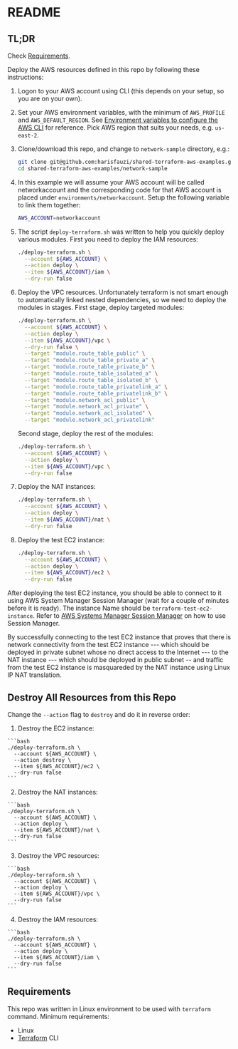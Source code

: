 # README

## TL;DR

Check [Requirements](#requirements).

Deploy the AWS resources defined in this repo by following these instructions:

 1. Logon to your AWS account using CLI (this depends on your setup,
 so you are on your own).

 2. Set your AWS environment variables, with the minimum of `AWS_PROFILE` and
 `AWS_DEFAULT_REGION`. See [Environment variables to configure the AWS CLI](https://docs.aws.amazon.com/cli/v1/userguide/cli-configure-envvars.html)
 for reference. Pick AWS region that suits your needs, e.g. `us-east-2`.

 3. Clone/download this repo, and change to `network-sample` directory, e.g.:

    ```bash
    git clone git@github.com:harisfauzi/shared-terraform-aws-examples.git
    cd shared-terraform-aws-examples/network-sample
    ```

 4. In this example we will assume your AWS account will be called networkaccount and
    the corresponding code for that AWS account is placed under
    `environments/networkaccount`. Setup the following variable to link them together:

    ```bash
    AWS_ACCOUNT=networkaccount
    ```

 5. The script `deploy-terraform.sh` was written to help you quickly deploy various modules.
    First you need to deploy the IAM resources:

    ```bash
    ./deploy-terraform.sh \
      --account ${AWS_ACCOUNT} \
      --action deploy \
      --item ${AWS_ACCOUNT}/iam \
      --dry-run false
    ```

 6. Deploy the VPC resources. Unfortunately terraform is not smart enough to automatically
    linked nested dependencies, so we need to deploy the modules in stages.
    First stage, deploy targeted modules:

    ```bash
    ./deploy-terraform.sh \
      --account ${AWS_ACCOUNT} \
      --action deploy \
      --item ${AWS_ACCOUNT}/vpc \
      --dry-run false \
      --target "module.route_table_public" \
      --target "module.route_table_private_a" \
      --target "module.route_table_private_b" \
      --target "module.route_table_isolated_a" \
      --target "module.route_table_isolated_b" \
      --target "module.route_table_privatelink_a" \
      --target "module.route_table_privatelink_b" \
      --target "module.network_acl_public" \
      --target "module.network_acl_private" \
      --target "module.network_acl_isolated" \
      --target "module.network_acl_privatelink"
    ```

    Second stage, deploy the rest of the modules:

    ```bash
    ./deploy-terraform.sh \
      --account ${AWS_ACCOUNT} \
      --action deploy \
      --item ${AWS_ACCOUNT}/vpc \
      --dry-run false
    ```

 7. Deploy the NAT instances:

    ```bash
    ./deploy-terraform.sh \
      --account ${AWS_ACCOUNT} \
      --action deploy \
      --item ${AWS_ACCOUNT}/nat \
      --dry-run false
    ```

 8. Deploy the test EC2 instance:

    ```bash
    ./deploy-terraform.sh \
      --account ${AWS_ACCOUNT} \
      --action deploy \
      --item ${AWS_ACCOUNT}/ec2 \
      --dry-run false
    ```

After deploying the test EC2 instance, you should be able to connect to it using
AWS System Manager Session Manager (wait for a couple of minutes before it is ready).
The instance Name should be `terraform-test-ec2-instance`. Refer to
[AWS Systems Manager Session Manager](https://docs.aws.amazon.com/systems-manager/latest/userguide/session-manager.html)
on how to use Session Manager.

By successfully connecting to the test EC2 instance that proves that there is
network connectivity from the test EC2 instance --- which should be deployed in
private subnet whose no direct access to the Internet --- to the NAT instance
--- which should be deployed in public subnet -- and traffic from the test EC2
instance is masquareded by the NAT instance using Linux IP NAT translation.

## Destroy All Resources from this Repo

Change the `--action` flag to `destroy` and do it in reverse order:

  1. Destroy the EC2 instance:

    ```bash
    ./deploy-terraform.sh \
      --account ${AWS_ACCOUNT} \
      --action destroy \
      --item ${AWS_ACCOUNT}/ec2 \
      --dry-run false
    ```

  2. Destroy the NAT instances:

    ```bash
    ./deploy-terraform.sh \
      --account ${AWS_ACCOUNT} \
      --action deploy \
      --item ${AWS_ACCOUNT}/nat \
      --dry-run false
    ```

  3. Destroy the VPC resources:

    ```bash
    ./deploy-terraform.sh \
      --account ${AWS_ACCOUNT} \
      --action deploy \
      --item ${AWS_ACCOUNT}/vpc \
      --dry-run false
    ```

  4. Destroy the IAM resources:

    ```bash
    ./deploy-terraform.sh \
      --account ${AWS_ACCOUNT} \
      --action deploy \
      --item ${AWS_ACCOUNT}/iam \
      --dry-run false
    ```


## Requirements

This repo was written in Linux environment to be used with `terraform` command.
Minimum requirements:

- Linux
- [Terraform](https://www.terraform.io/downloads) CLI